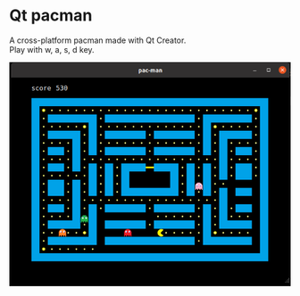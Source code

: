 # Qt pacman

A cross-platform pacman made with Qt Creator.  
Play with w, a, s, d key.

![](./screenshots/1.png)

